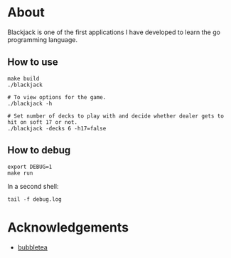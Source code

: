 # About
Blackjack is one of the first applications I have developed to learn the go programming language.

## How to use

``` shell
make build
./blackjack

# To view options for the game.
./blackjack -h

# Set number of decks to play with and decide whether dealer gets to hit on soft 17 or not.
./blackjack -decks 6 -h17=false
```


## How to debug

``` shell
export DEBUG=1
make run
```

In a second shell:

``` shell
tail -f debug.log
```

# Acknowledgements
* [bubbletea](https://github.com/charmbracelet/bubbletea)

